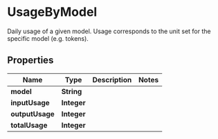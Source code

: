 

# UsageByModel

Daily usage of a given model. Usage corresponds to the unit set for the specific model (e.g. tokens).

## Properties

| Name | Type | Description | Notes |
|------------ | ------------- | ------------- | -------------|
|**model** | **String** |  |  |
|**inputUsage** | **Integer** |  |  |
|**outputUsage** | **Integer** |  |  |
|**totalUsage** | **Integer** |  |  |



